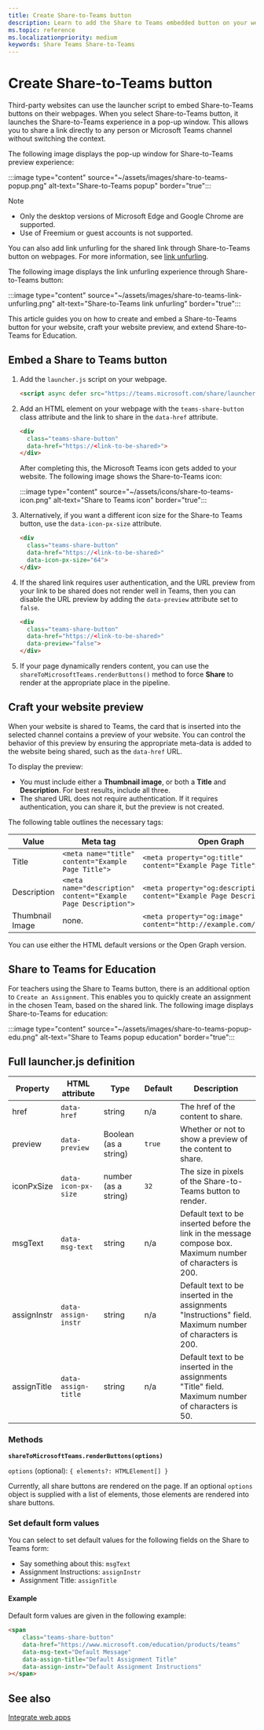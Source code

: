 ```yaml
---
title: Create Share-to-Teams button
description: Learn to add the Share to Teams embedded button on your website, with a website preview, using Code samples 
ms.topic: reference
ms.localizationpriority: medium
keywords: Share Teams Share-to-Teams
---
```

# Create Share-to-Teams button

Third-party websites can use the launcher script to embed Share-to-Teams buttons on their webpages. When you select Share-to-Teams button, it launches the Share-to-Teams experience in a pop-up window. This allows you to share a link directly to any person or Microsoft Teams channel without switching the context.

The following image displays the pop-up window for Share-to-Teams preview experience:

:::image type="content" source="~/assets/images/share-to-teams-popup.png" alt-text="Share-to-Teams popup" border="true":::

> [!NOTE]
>
> * Only the desktop versions of Microsoft&nbsp;Edge and Google Chrome are supported.
> * Use of Freemium or guest accounts is not supported.

You can also add link unfurling for the shared link through Share-to-Teams button on webpages. For more information, see [link unfurling](~/messaging-extensions/how-to/link-unfurling.md).

The following image displays the link unfurling experience through Share-to-Teams button:

:::image type="content" source="~/assets/images/share-to-teams-link-unfurling.png" alt-text="Share-to-Teams link unfurling" border="true":::

This article guides you on how to create and embed a Share-to-Teams button for your website, craft your website preview, and extend Share-to-Teams for Education.

## Embed a Share to Teams button

1. Add the `launcher.js` script on your webpage.

    ```html
    <script async defer src="https://teams.microsoft.com/share/launcher.js"></script>
    ```

1. Add an HTML element on your webpage with the `teams-share-button` class attribute and the link to share in the `data-href` attribute.

    ```html
    <div
      class="teams-share-button"
      data-href="https://<link-to-be-shared>">
    </div>
    ```

    After completing this, the Microsoft Teams icon gets added to your website. The following image shows the Share-to-Teams icon:

    :::image type="content" source="~/assets/icons/share-to-teams-icon.png" alt-text="Share to Teams icon" border="true":::

1. Alternatively, if you want a different icon size for the Share-to Teams button, use the `data-icon-px-size` attribute.

    ```html
    <div
      class="teams-share-button"
      data-href="https://<link-to-be-shared>"
      data-icon-px-size="64">
    </div>
    ```

1. If the shared link requires user authentication, and the URL preview from your link to be shared does not render well in Teams, then you can disable the URL preview by adding the `data-preview` attribute set to `false`.

    ```html
    <div
      class="teams-share-button"
      data-href="https://<link-to-be-shared>"
      data-preview="false">
    </div>
    ```

1. If your page dynamically renders content, you can use the `shareToMicrosoftTeams.renderButtons()` method to force **Share** to render at the appropriate place in the pipeline.

## Craft your website preview

When your website is shared to Teams, the card that is inserted into the selected channel contains a preview of your website. You can control the behavior of this preview by ensuring the appropriate meta-data is added to the website being shared, such as the `data-href` URL.  

To display the preview:

* You must include either a **Thumbnail image**, or both a **Title** and **Description**. For best results, include all three.
* The shared URL does not require authentication. If it requires authentication, you can share it, but the preview is not created.

The following table outlines the necessary tags:

|Value|Meta tag| Open Graph|
|----|----|----|
|Title|`<meta name="title" content="Example Page Title">`|`<meta property="og:title" content="Example Page Title">`|
|Description|`<meta name="description" content="Example Page Description">`|`<meta property="og:description" content="Example Page Description">`|
|Thumbnail Image| none. |`<meta property="og:image" content="http://example.com/image.jpg">`|

You can use either the HTML default versions or the Open Graph version.

## Share to Teams for Education

For teachers using the Share to Teams button, there is an additional option to `Create an Assignment`. This enables you to quickly create an assignment in the chosen Team, based on the shared link. The following image displays Share-to-Teams for education:

:::image type="content" source="~/assets/images/share-to-teams-popup-edu.png" alt-text="Share to Teams popup education" border="true":::

## Full launcher.js definition

| Property | HTML attribute | Type | Default | Description |
| -------------- | ---------------------- | --------------------- | ------- | ---------------------------------------------------------------------- |
| href | `data-href` | string | n/a | The href of the content to share. |
| preview | `data-preview` | Boolean (as a string) | `true` | Whether or not to show a preview of the content to share. |
| iconPxSize | `data-icon-px-size` | number (as a string) | `32` | The size in pixels of the Share-to-Teams button to render. |
| msgText | `data-msg-text` | string | n/a | Default text to be inserted before the link in the message compose box. Maximum number of characters is 200. |
| assignInstr | `data-assign-instr` | string | n/a | Default text to be inserted in the assignments "Instructions" field. Maximum number of characters is 200. |
| assignTitle | `data-assign-title` | string | n/a | Default text to be inserted in the assignments "Title" field. Maximum number of characters is 50. |

### Methods

**`shareToMicrosoftTeams.renderButtons(options)`**

`options` (optional): `{ elements?: HTMLElement[] }`

Currently, all share buttons are rendered on the page. If an optional `options` object is supplied with a list of elements, those elements are rendered into share buttons.

### Set default form values

You can select to set default values for the following fields on the Share to Teams form:

* Say something about this: `msgText`
* Assignment Instructions: `assignInstr`
* Assignment Title: `assignTitle`

#### Example

 Default form values are given in the following example:

```html
<span
    class="teams-share-button"
    data-href="https://www.microsoft.com/education/products/teams"
    data-msg-text="Default Message"
    data-assign-title="Default Assignment Title"
    data-assign-instr="Default Assignment Instructions"
></span>
```

## See also

[Integrate web apps](~/samples/integrate-web-apps-overview.md)
